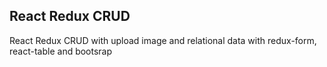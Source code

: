 ## React Redux CRUD

React Redux CRUD with upload image and relational data with redux-form, react-table and bootsrap

